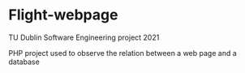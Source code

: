 # Flight-webpage
TU Dublin Software Engineering project 2021

PHP project used to observe the relation between a web page and a database
